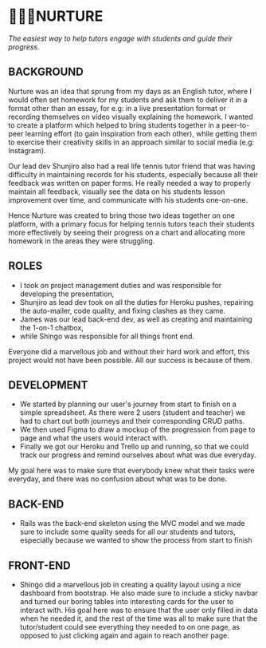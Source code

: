 # 👨‍👧‍👦NURTURE 
<i> The easiest way to help tutors engage with students and guide their progress. </i>

## BACKGROUND
Nurture was an idea that sprung from my days as an English tutor, where I would often set homework for my students and ask them to deliver it in a format other than an essay, for e.g: in a live presentation format or recording themselves on video visually explaining the homework. I wanted to create a platform which helped to bring students together in a peer-to-peer learning effort (to gain inspiration from each other), while getting them to exercise their creativity skills in an approach similar to social media (e.g: Instagram). 

Our lead dev Shunjiro also had a real life tennis tutor friend that was having difficulty in maintaining records for his students, especially because all their feedback was written on paper forms. He really needed a way to properly maintain all feedback, visually see the data on his students lesson improvement over time, and communicate with his students one-on-one. 

Hence Nurture was created to bring those two ideas together on one platform, with a primary focus for helping tennis tutors teach their students more effectively by seeing their progress on a chart and allocating more homework in the areas they were struggling.

## ROLES
* I took on project management duties and was responsible for developing the presentation, 
* Shunjiro as lead dev took on all the duties for Heroku pushes, repairing the auto-mailer, code quality, and fixing clashes as they came. 
* James was our lead back-end dev, as well as creating and maintaining the 1-on-1 chatbox, 
* while Shingo was responsible for all things front end. 

Everyone did a marvellous job and without their hard work and effort, this project would not have been possible. All our success is because of them.

## DEVELOPMENT
* We started by planning our user's journey from start to finish on a simple spreadsheet. As there were 2 users (student and teacher) we had to chart out both journeys and their corresponding CRUD paths.
* We then used Figma to draw a mockup of the progression from page to page and what the users would interact with. 
* Finally we got our Heroku and Trello up and running, so that we could track our progress and remind ourselves about what was due everyday. 

My goal here was to make sure that everybody knew what their tasks were everyday, and there was no confusion about what was to be done.

## BACK-END
* Rails was the back-end skeleton using the MVC model and we made sure to include some quality seeds for all our students and tutors, especially because we wanted to show the process from start to finish

## FRONT-END
* Shingo did a marvellous job in creating a quality layout using a nice dashboard from bootstrap. He also made sure to include a sticky navbar and turned our boring tables into interesting cards for the user to interact with. His goal here was to ensure that the user only filled in data when he needed it, and the rest of the time was all to make sure that the tutor/student could see everything they needed to on one page, as opposed to just clicking again and again to reach another page.
